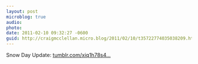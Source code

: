 ```yaml
---
layout: post
microblog: true
audio: 
photo: 
date: 2011-02-10 09:32:27 -0600
guid: http://craigmcclellan.micro.blog/2011/02/10/t35722774035038209.html
---
```

Snow Day Update: [tumblr.com/xiq1h78s4...](http://tumblr.com/xiq1h78s4g)
